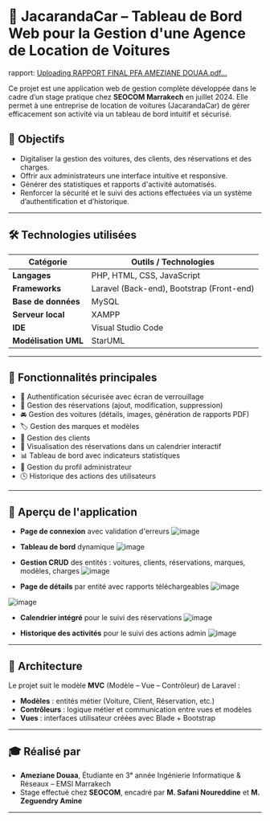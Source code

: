 # 🚗 JacarandaCar – Tableau de Bord Web pour la Gestion d'une Agence de Location de Voitures
rapport: [Uploading RAPPORT FINAL  PFA AMEZIANE DOUAA.pdf…]()

Ce projet est une application web de gestion complète développée dans le cadre d’un stage pratique chez **SEOCOM Marrakech** en juillet 2024. Elle permet à une entreprise de location de voitures (JacarandaCar) de gérer efficacement son activité via un tableau de bord intuitif et sécurisé.

## 📌 Objectifs

- Digitaliser la gestion des voitures, des clients, des réservations et des charges.
- Offrir aux administrateurs une interface intuitive et responsive.
- Générer des statistiques et rapports d'activité automatisés.
- Renforcer la sécurité et le suivi des actions effectuées via un système d’authentification et d’historique.

---

## 🛠️ Technologies utilisées

| Catégorie        | Outils / Technologies |
|------------------|-----------------------|
| **Langages**     | PHP, HTML, CSS, JavaScript |
| **Frameworks**   | Laravel (Back-end), Bootstrap (Front-end) |
| **Base de données** | MySQL |
| **Serveur local** | XAMPP |
| **IDE**          | Visual Studio Code |
| **Modélisation UML** | StarUML |

---

## 🧩 Fonctionnalités principales

- 🔐 Authentification sécurisée avec écran de verrouillage
- 🧾 Gestion des réservations (ajout, modification, suppression)
- 🚘 Gestion des voitures (détails, images, génération de rapports PDF)
- 🏷️ Gestion des marques et modèles
- 👥 Gestion des clients
- 📅 Visualisation des réservations dans un calendrier interactif
- 📊 Tableau de bord avec indicateurs statistiques
- 👤 Gestion du profil administrateur
- 🕓 Historique des actions des utilisateurs

---

## 📸 Aperçu de l'application

- **Page de connexion** avec validation d'erreurs
  ![image](https://github.com/user-attachments/assets/ae0bdff3-dcd7-4357-be2a-93a9d09c0626)

- **Tableau de bord** dynamique
  ![image](https://github.com/user-attachments/assets/77789c40-5951-4d9b-a488-934338f91762)

- **Gestion CRUD** des entités : voitures, clients, réservations, marques, modèles, charges
  ![image](https://github.com/user-attachments/assets/a00ce6a0-bdd4-4073-91e8-70507b1201e1)

- **Page de détails** par entité avec rapports téléchargeables
  ![image](https://github.com/user-attachments/assets/3e7c34a4-c1e8-45d3-99bf-7b2d579e459e)
  
![image](https://github.com/user-attachments/assets/86703723-c0a4-4bb3-9787-e67434c49994)

- **Calendrier intégré** pour le suivi des réservations
  ![image](https://github.com/user-attachments/assets/ac457f5f-c2ff-4f2a-a33c-ee7fd693f078)

- **Historique des activités** pour le suivi des actions admin
  ![image](https://github.com/user-attachments/assets/96709caf-a4c1-4f55-86ea-ff121089b8f8)


---

## 🧱 Architecture

Le projet suit le modèle **MVC** (Modèle – Vue – Contrôleur) de Laravel :

- **Modèles** : entités métier (Voiture, Client, Réservation, etc.)
- **Contrôleurs** : logique métier et communication entre vues et modèles
- **Vues** : interfaces utilisateur créées avec Blade + Bootstrap

---


## 🎓 Réalisé par

- **Ameziane Douaa**, Étudiante en 3ᵉ année Ingénierie Informatique & Réseaux – EMSI Marrakech  
- Stage effectué chez **SEOCOM**, encadré par **M. Safani Noureddine** et **M. Zeguendry Amine**

---

